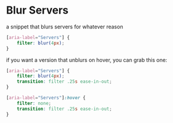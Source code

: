 # Blur Servers
a snippet that blurs servers for whatever reason

```css
[aria-label="Servers"] {
    filter: blur(4px);
}
```

if you want a version that unblurs on hover, you can grab this one:
```css
[aria-label="Servers"] {
    filter: blur(4px);
    transition: filter .25s ease-in-out;
}

[aria-label="Servers"]:hover {
    filter: none;
    transition: filter .25s ease-in-out;
}
```
